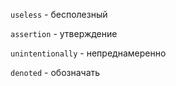 `useless` - бесполезный

`assertion` - утверждение

`unintentionally` - непреднамеренно

`denoted` - обозначать